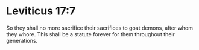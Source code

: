 # Leviticus 17:7

So they shall no more sacrifice their sacrifices to goat demons, after whom they whore. This shall be a statute forever for them throughout their generations.
